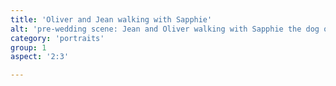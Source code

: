 ```yaml
---
title: 'Oliver and Jean walking with Sapphie'
alt: 'pre-wedding scene: Jean and Oliver walking with Sapphie the dog on a road near an old farm house'
category: 'portraits'
group: 1
aspect: '2:3'

---
```

